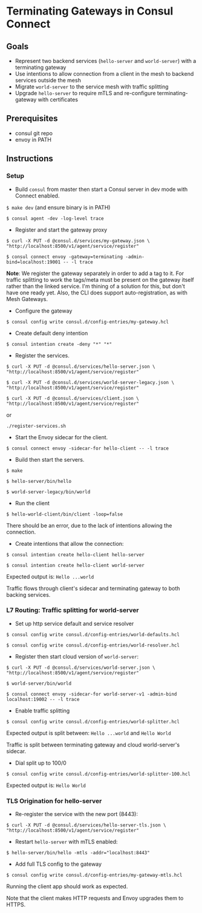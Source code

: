 # Terminating Gateways in Consul Connect

## Goals
- Represent two backend services (`hello-server` and `world-server`) with a terminating gateway
- Use intentions to allow connection from a client in the mesh to backend services outside the mesh
- Migrate `world-server` to the service mesh with traffic splitting
- Upgrade `hello-server` to require mTLS and re-configure terminating-gateway with certificates

## Prerequisites
- consul git repo
- envoy in PATH

## Instructions
### Setup
* Build `consul` from master then start a Consul server in dev mode with Connect enabled.

`$ make dev` (and ensure binary is in PATH)

`$ consul agent -dev -log-level trace`

* Register and start the gateway proxy

`$ curl -X PUT -d @consul.d/services/my-gateway.json \
    "http://localhost:8500/v1/agent/service/register"`

`$ consul connect envoy -gateway=terminating -admin-bind=localhost:19001 -- -l trace`

**Note**: We register the gateway separately in order to add a tag to it. For traffic splitting to work the tags/meta must be present on the gateway itself rather than the linked service. I'm thining of a solution for this, but don't have one ready yet. Also, the CLI does support auto-registration, as with Mesh Gateways. 

* Configure the gateway

`$ consul config write consul.d/config-entries/my-gateway.hcl`

* Create default deny intention

`$ consul intention create -deny "*" "*"`

* Register the services.

`$ curl -X PUT -d @consul.d/services/hello-server.json \
    "http://localhost:8500/v1/agent/service/register"`
    
`$ curl -X PUT -d @consul.d/services/world-server-legacy.json \
    "http://localhost:8500/v1/agent/service/register"`

`$ curl -X PUT -d @consul.d/services/client.json \
    "http://localhost:8500/v1/agent/service/register"`

or

`./register-services.sh`

* Start the Envoy sidecar for the client.

`$ consul connect envoy -sidecar-for hello-client -- -l trace`

* Build then start the servers.

`$ make`

`$ hello-server/bin/hello`

`$ world-server-legacy/bin/world`

* Run the client

`$ hello-world-client/bin/client -loop=false`

There should be an error, due to the lack of intentions allowing the connection.

* Create intentions that allow the connection:

`$ consul intention create hello-client hello-server`

`$ consul intention create hello-client world-server`

Expected output is: `Hello ...world`

Traffic flows through client's sidecar and terminating gateway to both backing services.

### L7 Routing: Traffic splitting for world-server

* Set up http service default and service resolver

`$ consul config write consul.d/config-entries/world-defaults.hcl`

`$ consul config write consul.d/config-entries/world-resolver.hcl`

* Register then start cloud version of `world-server`:

`$ curl -X PUT -d @consul.d/services/world-server.json \
    "http://localhost:8500/v1/agent/service/register"`

`$ world-server/bin/world`

`$ consul connect envoy -sidecar-for world-server-v1 -admin-bind localhost:19002 -- -l trace` 

* Enable traffic splitting

`$ consul config write consul.d/config-entries/world-splitter.hcl`

Expected output is split between: `Hello ...world` and `Hello World`

Traffic is split between terminating gateway and cloud world-server's sidecar.

* Dial split up to 100/0

`$ consul config write consul.d/config-entries/world-splitter-100.hcl`

Expected output is: `Hello World`

### TLS Origination for hello-server

* Re-register the service with the new port (8443):

`$ curl -X PUT -d @consul.d/services/hello-server-tls.json \
    "http://localhost:8500/v1/agent/service/register"`

* Restart `hello-server` with mTLS enabled:

`$ hello-server/bin/hello -mtls -addr="localhost:8443"`

* Add full TLS config to the gateway

`$ consul config write consul.d/config-entries/my-gateway-mtls.hcl`

Running the client app should work as expected.

Note that the client makes HTTP requests and Envoy upgrades them to HTTPS.
